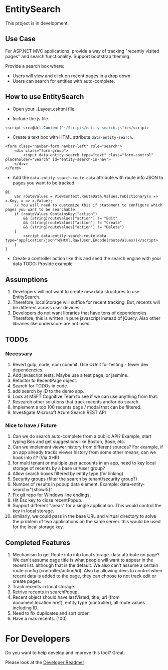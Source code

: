 # EntitySearch

This project is in development. 

## Use Case


For ASP.NET MVC applications, provide a way of tracking "recently visited pages" and search functionality.  Support bootstrap theming.

Provide a search box where:
* Users will view and click on recent pages in a drop down.
* Users can search for entities with auto-complete.

## How to use EntitySearch

* Open your _Layout.cshtml file.

* Include the js file.

```javascript
<script src=@Url.Content("~/Scripts/entity-search.js")></script>
```

* Create a text box with HTML attribute `data-entity-search`.

```cshtml
<form class="navbar-form navbar-left" role="search">
    <div class="form-group">
        <input data-entity-search type="text" class="form-control" placeholder="Search" id="entity-search-in-nav">
    </div>
</form>
```

* Add the `data-entity-search-route-data` attribute with route info JSON to pages you want to be tracked.

```cshtml
@{
    var routeValues = ViewContext.RouteData.Values.ToDictionary(x => x.Key, x => x.Value);
    // You will need to customize this if statement to configure which pages you want to be searchable.
    if (routeValues.ContainsKey("action")
        && (string)routeValues["action"] != "Edit"
        && (string)routeValues["action"] != "Create"
        && (string)routeValues["action"] != "Delete")
    {
        <script data-entity-search-route-data type="application/json">@Html.Raw(Json.Encode(routeValues))</script>
    }
}
```

* Create a controller action like this and seed the search engine with your data
	TODO: Provide example

## Assumptions
1. Developers will not want to create new data structures to use EntitySearch. 
1. Therefore, localStorage will suffice for recent tracking. But, recents will be different across user devices...
1. Developers do not want libraries that have tons of dependencies.  Therefore, this is written in pure javascript instead of jQuery.  Also other libraries like underscore are not used.

## TODOs
### Necessary
1. Revert gulp, node, npm commit. Use QUnit for testing - fewer dev dependencies. 
1. Add javascript tests.  Maybe use a test page, or jasmine.
1. Refactor to RecentPage object.
1. Search for TODOs in code.
1. add search by ID to the demo app. 
1. Look at MSFT Cognitive Team to see if we can use anything from that.
1. Research other solutions that track recents and/or do search.
1. Implement a top 100 recents page / modal that can be filtered.
1. Investigate Microsoft Azure Search REST API

### Nice to have / Future
1. Can we do search auto-complete from a public API?  Example, start typing Bos and get suggestions like Boston, Bose, etc.
1. Can we implement viewer history from different sources?  For example, if an app already tracks viewer history from some other means, can we hook into it?  (Via XHR)
1. for multi tenant or multiple user accounts in an app, need to key local storage of recents by a base url/user group?
1. Allow search boxes filtered by entity type (for linking)
1. Security groups (filter the search by tenant/security group?)
1. Number of results in popup data element.  Example: data-entity-search="{show:5}"
1. Fix git repo for Windows line endings.
1. Hit Esc key to close recentPopup.
1. Support different "areas" for a single application.  This would control the key in local storage. 
1. similarly, we could pass in the base URL and virtual directory to solve the problem of two applications on the same server.  this would be used for the local storage key. 

## Completed Features
1. Mechanism to get Route info into local storage. data attribute on page?  We can't assume page title is what people will want to appear in the recent list. although that is the default. We also can't assume a certain route config (controller/action/id). Also by allowing devs to control when recent data is added to the page, they can choose to not track edit or create pages. 
1. Track recents in local storage.
1. Retrive recents in searchPopup.
1. Recent object should have lastVisted, title, url (from document.location.href), entity type (controller), all route values including ID.
1. Need to fix duplicates and sort order.
1. Have a max recents. (100)

# For Developers

Do you want to help develop and improve this tool?  Great.

Please look at the [Developer Readme!](DEVELOPER_README.md)

